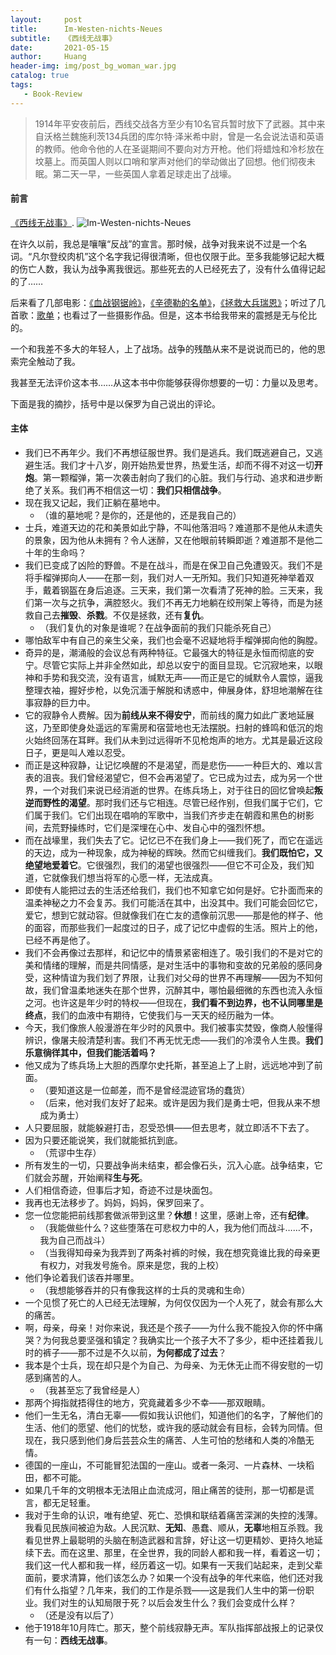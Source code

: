 ```yaml
---
layout:     post
title:      Im-Westen-nichts-Neues
subtitle:   《西线无战事》
date:       2021-05-15
author:     Huang
header-img: img/post_bg_woman_war.jpg
catalog: true
tags:
   - Book-Review
---
```


> 1914年平安夜前后，西线交战各方至少有10名官兵暂时放下了武器。其中来自沃格兰魏施利茨134兵团的库尔特·泽米希中尉，曾是一名会说法语和英语的教师。他命令他的人在圣诞期间不要向对方开枪。他们将蜡烛和冷杉放在坟墓上。而英国人则以口哨和掌声对他们的举动做出了回想。他们彻夜未眠。第二天一早，一些英国人拿着足球走出了战壕。

#### 前言

[《西线无战事》](https://book.douban.com/subject/35272817/).
![Im-Westen-nichts-Neues](https://huang-feiyu.github.io/img/Im-Westen-nichts-Neues.jpg)

在许久以前，我总是嚷嚷“反战”的宣言。那时候，战争对我来说不过是一个名词。“凡尔登绞肉机”这个名字我记得很清晰，但也仅限于此。至多我能够记起大概的伤亡人数，我认为战争离我很远。那些死去的人已经死去了，没有什么值得记起的了……

后来看了几部电影：[《血战钢锯岭》](https://movie.douban.com/subject/26325320/)，[《辛德勒的名单》](https://movie.douban.com/subject/1295124/)，[《拯救大兵瑞恩》](https://movie.douban.com/subject/1292849/)；听过了几首歌：[歌单](https://y.qq.com/n/ryqq/playlist/2066526261)；也看过了一些摄影作品。但是，这本书给我带来的震撼是无与伦比的。

一个和我差不多大的年轻人，上了战场。战争的残酷从来不是说说而已的，他的思索完全触动了我。

我甚至无法评价这本书……从这本书中你能够获得你想要的一切：力量以及思考。

下面是我的摘抄，括号中是以保罗为自己说出的评论。

#### 主体


* 我们已不再年少。我们不再想征服世界。我们是逃兵。我们既逃避自己，又逃避生活。我们才十八岁，刚开始热爱世界，热爱生活，却而不得不对这一切**开炮**。第一颗榴弹，第一次袭击射向了我们的心脏。我们与行动、追求和进步断绝了关系。我们再不相信这一切：**我们只相信战争**。
* 现在我又记起，我们正躺在墓地中。
  * （谁的墓地呢？是你的，还是他的，还是我自己的）
* 士兵，难道天边的花和美景如此宁静，不叫他落泪吗？难道那不是他从未遗失的景象，因为他从未拥有？令人迷醉，又在他眼前转瞬即逝？难道那不是他二十年的生命吗？
* 我们已变成了凶险的野兽。不是在战斗，而是在保卫自己免遭毁灭。我们不是将手榴弹掷向人——在那一刻，我们对人一无所知。我们只知道死神举着双手，戴着钢盔在身后追逐。三天来，我们第一次看清了死神的脸。三天来，我们第一次与之抗争，满腔怒火。我们不再无力地躺在绞刑架上等待，而是为拯救自己去**摧毁**、**杀戮**。不仅是拯救，还有**复仇**。   
  * （我们复仇的对象是谁呢？在战争面前的我们只能杀死自己）
* 哪怕敌军中有自己的亲生父亲，我们也会毫不迟疑地将手榴弹掷向他的胸膛。
* 奇异的是，潮涌般的会议总有两种特征。它最强大的特征是永恒而彻底的安宁。尽管它实际上并非全然如此，却总以安宁的面目显现。它沉寂地来，以眼神和手势和我交流，没有语言，缄默无声——而正是它的缄默令人震惊，逼我整理衣袖，握好步枪，以免沉湎于解脱和诱惑中，伸展身体，舒坦地潮解在往事寂静的巨力中。
* 它的寂静令人费解。因为**前线从来不得安宁**，而前线的魔力如此广袤地延展这，乃至即使身处遥远的军需房和宿营地也无法摆脱。扫射的蜂鸣和低沉的炮火始终回荡在耳畔。我们从未到过远得听不见枪炮声的地方。尤其是最近这段日子，更是叫人难以忍受。
* 而正是这种寂静，让记忆唤醒的不是渴望，而是悲伤——一种巨大的、难以言表的沮丧。我们曾经渴望它，但不会再渴望了。它已成为过去，成为另一个世界，一个对我们来说已经消逝的世界。在练兵场上，对于往日的回忆曾唤起**叛逆而野性的渴望**。那时我们还与它相连。尽管已经作别，但我们属于它们，它们属于我们。它们出现在唱响的军歌中，当我们齐步走在朝霞和黑色的树影间，去荒野操练时，它们是深埋在心中、发自心中的强烈怀想。
* 而在战壕里，我们失去了它。记忆已不在我们身上——我们死了，而它在遥远的天边，成为一种现象，成为神秘的辉映。然而它纠缠我们。**我们既怕它，又绝望地爱着它**。它很强烈，我们的渴望也很强烈——但它不可企及，我们知道，它就像我们想当将军的心愿一样，无法成真。
* 即使有人能把过去的生活还给我们，我们也不知拿它如何是好。它扑面而来的温柔神秘之力不会复苏。我们可能活在其中，出没其中。我们可能会回忆它，爱它，想到它就动容。但就像我们在亡友的遗像前沉思——那是他的样子、他的面容，而那些我们一起度过的日子，成了记忆中虚假的生活。照片上的他，已经不再是他了。
* 我们不会再像过去那样，和记忆中的情景紧密相连了。吸引我们的不是对它的美和情绪的理解，而是共同情感，是对生活中的事物和变故的兄弟般的感同身受，这种情谊为我们划了界限，让我们对父母的世界不再理解——因为不知何故，我们曾温柔地迷失在那个世界，沉醉其中，哪怕最细微的东西也流入永恒之河。也许这是年少时的特权——但现在，**我们看不到边界，也不认同哪里是终点**，我们的血液中有期待，它使我们与一天天的经历融为一体。
* 今天，我们像旅人般漫游在年少时的风景中。我们被事实焚毁，像商人般懂得辨识，像屠夫般清楚利害。我们不再无忧无虑——我们的冷漠令人生畏。**我们乐意徜徉其中，但我们能活着吗？**
* 他又成为了练兵场上大胆的西摩尔史托斯，甚至追上了上尉，远远地冲到了前面。
  * （要知道这是一位邮差，而不是曾经混迹官场的蠢货）
  * （后来，他对我们友好了起来。或许是因为我们是勇士吧，但我从来不想成为勇士）
* 人只要屈服，就能躲避打击，忍受恐惧——但去思考，就立即活不下去了。
* 因为只要还能说笑，我们就能抵抗到底。
  * （荒谬中生存）
* 所有发生的一切，只要战争尚未结束，都会像石头，沉入心底。战争结束，它们就会苏醒，开始阐释**生与死**。
* 人们相信奇迹，但事后才知，奇迹不过是块面包。
* 我再也无法移步了。妈妈，妈妈，保罗回来了。
* 您一位您能把前线那套做派带到这里？**休想**！这里，感谢上帝，还有**纪律**。
  * （我能做些什么？这些堕落在可悲权力中的人，我为他们而战斗……不，我为自己而战斗）
  * （当我得知母亲为我弄到了两条衬裤的时候，我在想究竟谁比我的母亲更有权力，对我发号施令。原来是您，我的上校）
* 他们争论着我们该吞并哪里。
  * （我想能够吞并的只有像我这样的士兵的灵魂和生命）
* 一个见惯了死亡的人已经无法理解，为何仅仅因为一个人死了，就会有那么大的痛苦。
* 啊，母亲，母亲！对你来说，我还是个孩子——为什么我不能投入你的怀中痛哭？为何我总要坚强和镇定？我确实比一个孩子大不了多少，柜中还挂着我儿时的裤子——那不过是不久以前，**为何都成了过去**？
* 我本是个士兵，现在却只是个为自己、为母亲、为无休无止而不得安慰的一切感到痛苦的人。
  * （我甚至忘了我曾经是人）
* 那两个拇指就捂得住的地方，究竟藏着多少不幸——那双眼睛。
* 他们一生无名，清白无辜——假如我认识他们，知道他们的名字，了解他们的生活、他们的愿望、他们的忧愁，或许我的感动就会有目标，会转为同情。但现在，我只感到他们身后芸芸众生的痛苦、人生可怕的愁绪和人类的冷酷无情。
* 德国的一座山，不可能冒犯法国的一座山。或者一条河、一片森林、一块稻田，都不可能。
* 如果几千年的文明根本无法阻止血流成河，阻止痛苦的徒刑，那一切都是谎言，都无足轻重。
* 我对于生命的认识，唯有绝望、死亡、恐惧和联结着痛苦深渊的失控的浅薄。我看见民族间被迫为敌。人民沉默、**无知**、愚蠢、顺从，**无辜**地相互杀戮。我看见世界上最聪明的头脑在制造武器和言辞，好让这一切更精妙、更持久地延续下去。而在这里、那里，在全世界，我的同龄人都和我一样，看着这一切；我们这一代人都和我一样，经历着这一切。如果有一天我们站起来，走到父辈面前，要求清算，他们该怎么办？如果一个没有战争的年代来临，他们还对我们有什么指望？几年来，我们的工作是杀戮——这是我们人生中的第一份职业。我们对生的认知局限于死？以后会发生什么？我们会变成什么样？
  * （还是没有以后了）
* 他于1918年10月阵亡。那天，整个前线寂静无声。军队指挥部战报上的记录仅有一句：**西线无战事**。
